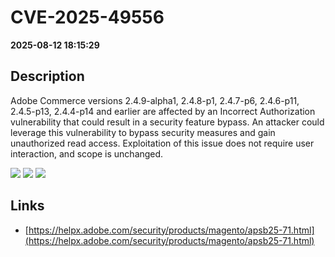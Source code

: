 # CVE-2025-49556

**2025-08-12 18:15:29**

## Description
Adobe Commerce versions 2.4.9-alpha1, 2.4.8-p1, 2.4.7-p6, 2.4.6-p11, 2.4.5-p13, 2.4.4-p14 and earlier are affected by an Incorrect Authorization vulnerability that could result in a security feature bypass. An attacker could leverage this vulnerability to bypass security measures and gain unauthorized read access. Exploitation of this issue does not require user interaction, and scope is unchanged.

![](https://img.shields.io/static/v1?label=Score&message=7.5&color=red)
![](https://img.shields.io/static/v1?label=Severity&message=HIGH&color=red)
![](https://img.shields.io/static/v1?label=CWE&message=Auth&color=green)

## Links
- [https://helpx.adobe.com/security/products/magento/apsb25-71.html](https://helpx.adobe.com/security/products/magento/apsb25-71.html)
